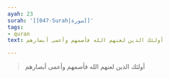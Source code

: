 ```yaml
---
ayah: 23
surah: '[[047-Surah|سورة]]'
tags:
- quran
text: أولئك الذين لعنهم الله فأصمهم وأعمى أبصارهم

---
```

> أولئك الذين لعنهم الله فأصمهم وأعمى أبصارهم
